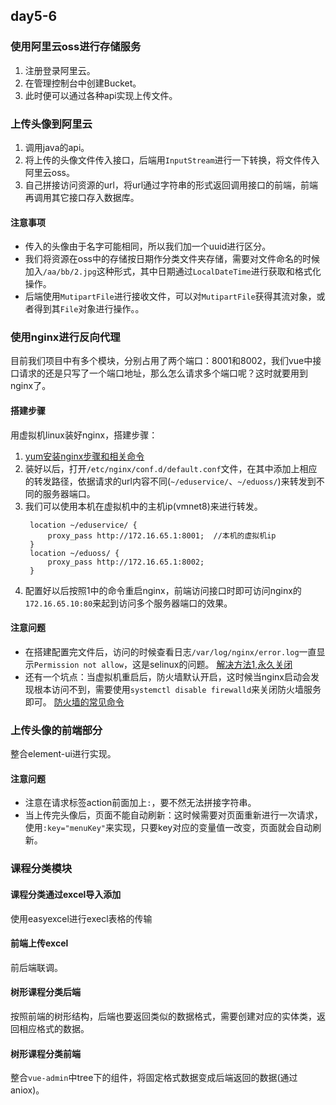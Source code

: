 ## day5-6
### 使用阿里云oss进行存储服务
1. 注册登录阿里云。
2. 在管理控制台中创建Bucket。
3. 此时便可以通过各种api实现上传文件。

### 上传头像到阿里云
1. 调用java的api。
2. 将上传的头像文件传入接口，后端用`InputStream`进行一下转换，将文件传入阿里云oss。
3. 自己拼接访问资源的url，将url通过字符串的形式返回调用接口的前端，前端再调用其它接口存入数据库。
#### 注意事项
- 传入的头像由于名字可能相同，所以我们加一个uuid进行区分。
- 我们将资源在oss中的存储按日期作分类文件夹存储，需要对文件命名的时候加入`/aa/bb/2.jpg`这种形式，其中日期通过`LocalDateTime`进行获取和格式化操作。
- 后端使用`MutipartFile`进行接收文件，可以对`MutipartFile`获得其流对象，或者得到其`File`对象进行操作。。

### 使用nginx进行反向代理
目前我们项目中有多个模块，分别占用了两个端口：8001和8002，我们vue中接口请求的还是只写了一个端口地址，那么怎么请求多个端口呢？这时就要用到nginx了。
#### 搭建步骤
用虚拟机linux装好nginx，搭建步骤：
1. [yum安装nginx步骤和相关命令](https://www.cnblogs.com/tenghao510/p/11990353.html)
2. 装好以后，打开`/etc/nginx/conf.d/default.conf`文件，在其中添加上相应的转发路径，依据请求的url内容不同(`~/eduservice/`、`~/eduoss/`)来转发到不同的服务器端口。
3. 我们可以使用本机在虚拟机中的主机ip(vmnet8)来进行转发。  
   ```shell   
    location ~/eduservice/ {
        proxy_pass http://172.16.65.1:8001;  //本机的虚拟机ip 
    }
    location ~/eduoss/ {
        proxy_pass http://172.16.65.1:8002;
    }
    ```
4. 配置好以后按照1中的命令重启nginx，前端访问接口时即可访问nginx的`172.16.65.10:80`来起到访问多个服务器端口的效果。
#### 注意问题
- 在搭建配置完文件后，访问的时候查看日志`/var/log/nginx/error.log`一直显示`Permission not allow`，这是selinux的问题。
[解决方法1](https://www.cnblogs.com/songxingzhu/p/10063043.html),[永久关闭](https://www.iteye.com/blog/fanyc-2441673)
- 还有一个坑点：当虚拟机重启后，防火墙默认开启，这时候当nginx启动会发现根本访问不到，需要使用`systemctl disable firewalld`来关闭防火墙服务即可。
[防火墙的常见命令](https://www.cnblogs.com/chinaifae/p/10183214.html)

### 上传头像的前端部分
整合element-ui进行实现。
#### 注意问题
- 注意在请求标签action前面加上`:`，要不然无法拼接字符串。
- 当上传完头像后，页面不能自动刷新：这时候需要对页面重新进行一次请求，使用`:key="menuKey"`来实现，只要key对应的变量值一改变，页面就会自动刷新。

### 课程分类模块
#### 课程分类通过excel导入添加
使用easyexcel进行execl表格的传输
#### 前端上传excel
前后端联调。

#### 树形课程分类后端
按照前端的树形结构，后端也要返回类似的数据格式，需要创建对应的实体类，返回相应格式的数据。

#### 树形课程分类前端
整合`vue-admin`中tree下的组件，将固定格式数据变成后端返回的数据(通过aniox)。








